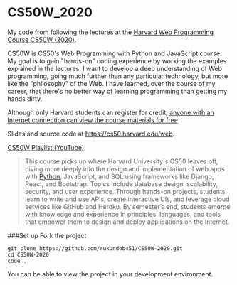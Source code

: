 # CS50W_2020
My code from following the lectures at the [Harvard Web Programming Course CS50W (2020)](https://www.youtube.com/watch?v=Nn7EX3zkGUo&list=PLhQjrBD2T380xvFSUmToMMzERZ3qB5Ueu). 

CS50W is CS50's Web Programming with Python and JavaScript course. My goal is to gain "hands-on" coding experience by working the examples explained in the lectures.  I want to develop a deep understanding of Web programming, going much further than any particular technology, but more like the "philosophy" of the Web. I have learned, over the course of my career, that there's no better way of learning programming than getting my hands dirty.

Although only Harvard students can register for credit, [anyone with an Internet connection can view the course materials for free](https://cs50.edx.org/web). 

Slides and source code at https://cs50.harvard.edu/web.

[CS50W Playlist (YouTube)](https://www.youtube.com/watch?v=Nn7EX3zkGUo&list=PLhQjrBD2T380xvFSUmToMMzERZ3qB5Ueu)    

>This course picks up where Harvard University's CS50 leaves off, diving more deeply into the design and implementation of web apps with [Python](https://www.python.org/), JavaScript, and SQL using frameworks like Django, React, and Bootstrap. Topics include database design, scalability, security, and user experience. Through hands-on projects, students learn to write and use APIs, create interactive UIs, and leverage cloud services like GitHub and Heroku. By semester’s end, students emerge with knowledge and experience in principles, languages, and tools that empower them to design and deploy applications on the Internet.


###Set up
Fork the project 
```
git clone https://github.com/rukundob451/CS50W-2020.git
cd CS50W-2020
code .
```
You can be able to view the project in your development environment.